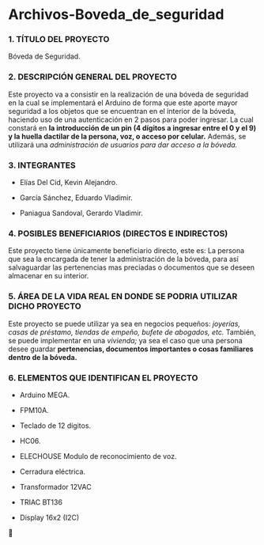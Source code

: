 # Archivos-Boveda_de_seguridad
### 1. TÍTULO DEL PROYECTO

Bóveda de Seguridad.


### 2. DESCRIPCIÓN GENERAL DEL PROYECTO

Este proyecto va a consistir en la realización de una bóveda de seguridad en la cual se
implementará el Arduino de forma que este aporte mayor seguridad a los objetos que se
encuentran en el interior de la bóveda, haciendo uso de una autenticación en 2 pasos para poder
ingresar. La cual constará en **la introducción de un pin (4 dígitos a ingresar entre el 0 y el 9) y la
huella dactilar de la persona, voz, o acceso por celular.** Además, se utilizará una _administración de usuarios
para dar acceso a la bóveda._


### 3. INTEGRANTES

* Elías Del Cid, Kevin Alejandro.

* García Sánchez, Eduardo Vladimir.

* Paniagua Sandoval, Gerardo Vladimir.


### 4. POSIBLES BENEFICIARIOS (DIRECTOS E INDIRECTOS)

Este proyecto tiene únicamente beneficiario directo, este es:
La persona que sea la encargada de tener la administración de la bóveda, para así salvaguardar las
pertenencias mas preciadas o documentos que se deseen almacenar en su interior.


### 5. ÁREA DE LA VIDA REAL EN DONDE SE PODRIA UTILIZAR DICHO PROYECTO

Este proyecto se puede utilizar ya sea en negocios pequeños: _joyerías, casas de préstamo,
tiendas de empeño, bufete de abogados, etc._ También, se puede implementar en una _vivienda;_
ya sea el caso que una persona desee guardar **pertenencias, documentos importantes o cosas
familiares dentro de la bóveda.**


### 6. ELEMENTOS QUE IDENTIFICAN EL PROYECTO

* Arduino MEGA.

* FPM10A.

* Teclado de 12 dígitos.

* HC06.

* ELECHOUSE Modulo de reconocimiento de voz.

* Cerradura eléctrica.

* Transformador 12VAC

* TRIAC BT136

* Display 16x2 (I2C)


:facepunch:
